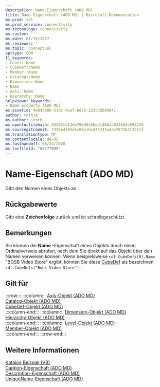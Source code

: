```yaml
---
description: Name-Eigenschaft (ADO MD)
title: Name-Eigenschaft (ADO MD) | Microsoft-Dokumentation
ms.prod: sql
ms.prod_service: connectivity
ms.technology: connectivity
ms.custom: ''
ms.date: 01/19/2017
ms.reviewer: ''
ms.topic: conceptual
apitype: COM
f1_keywords:
- Level::Name
- CubeDef::Name
- Member::Name
- Catalog::Name
- Dimension::Name
- Name
- Axis::Name
- Hierarchy::Name
helpviewer_keywords:
- Name property [ADO MD]
ms.assetid: 4a04380b-51dc-4aaf-8d25-123cdd589641
author: rothja
ms.author: jroth
ms.openlocfilehash: 83207cd13db790d645bea146b2a031604e598256
ms.sourcegitcommit: 7345e4f05d6c06e1bcd73747a4a47873b3f3251f
ms.translationtype: MT
ms.contentlocale: de-DE
ms.lasthandoff: 08/24/2020
ms.locfileid: "88777949"
---
```

# <a name="name-property-ado-md"></a>Name-Eigenschaft (ADO MD)
Gibt den Namen eines Objekts an.  
  
## <a name="return-values"></a>Rückgabewerte  
 Gibt eine **Zeichenfolge** zurück und ist schreibgeschützt.  
  
## <a name="remarks"></a>Bemerkungen  
 Sie können die **Name** -Eigenschaft eines Objekts durch einen Ordinalverweis abrufen, nach dem Sie direkt auf das Objekt über den Namen verweisen können. Wenn beispielsweise `cdf.CubeDefs(0).Name` "BOSB Video Store" ergibt, können Sie diese [CubeDef](./cubedef-object-ado-md.md) als bezeichnen `cdf.CubeDefs("Bobs Video Store")` .  
  
## <a name="applies-to"></a>Gilt für  

:::row:::
    :::column:::
        [Axis-Objekt (ADO MD)](./axis-object-ado-md.md)  
        [Catalog-Objekt (ADO MD)](./catalog-object-ado-md.md)  
        [CubeDef-Objekt (ADO MD)](./cubedef-object-ado-md.md)  
    :::column-end:::
    :::column:::
        [Dimension-Objekt (ADO MD)](./dimension-object-ado-md.md)  
        [Hierarchy-Objekt (ADO MD)](./hierarchy-object-ado-md.md)  
    :::column-end:::
    :::column:::
        [Level-Objekt (ADO MD)](./level-object-ado-md.md)  
        [Member-Objekt (ADO MD)](./member-object-ado-md.md)  
    :::column-end:::
:::row-end:::

## <a name="see-also"></a>Weitere Informationen  
 [Katalog Beispiel (VB)](./catalog-example-vb.md)   
 [Caption-Eigenschaft (ADO MD)](./caption-property-ado-md.md)   
 [Description-Eigenschaft (ADO MD)](./description-property-ado-md.md)   
 [UniqueName-Eigenschaft (ADO MD)](./uniquename-property-ado-md.md)